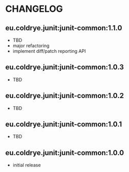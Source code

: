 # CHANGELOG

## eu.coldrye.junit:junit-common:1.1.0

- TBD
- major refactoring
- implement diff/patch reporting API

## eu.coldrye.junit:junit-common:1.0.3

- TBD

## eu.coldrye.junit:junit-common:1.0.2

- TBD

## eu.coldrye.junit:junit-common:1.0.1

- TBD

## eu.coldrye.junit:junit-common:1.0.0

- initial release

